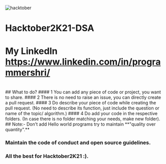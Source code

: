 
![hacktober](https://user-images.githubusercontent.com/73641466/135753072-1416b24c-cef1-4d31-96ed-6188df76f1e2.jpg)
# Hacktober2K21-DSA

# My LinkedIn https://www.linkedin.com/in/programmershri/

<br/>
## What to do?
#### 1 You can add any piece of code or project, you want to share.
#### 2 There is no need to raise an issue, you can directly create a pull request.
#### 3 Do describe your piece of code while creating the pull request. (No need to describe its function, just include the question or name of the topic/ algorithm.)
#### 4 Do add your code in the respective folders. (In case there is no folder matching your needs, make new folder).
## Note:- Don't add Hello world programs try to maintain **"quality over quantity".**

### **Maintain the code of conduct and open source guidelines.**
### All the best for Hacktober2K21 :).
